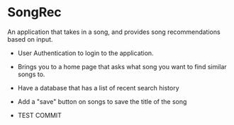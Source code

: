 # SongRec


An application that takes in a song, and provides song recommendations based on input.

* User Authentication to login to the application.
* Brings you to a home page that asks what song you want to find similar songs to.
* Have a database that has a list of recent search history
* Add a "save" button on songs to save the title of the song

* TEST COMMIT 